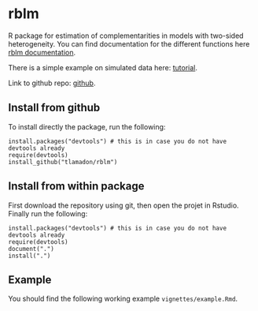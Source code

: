# rblm

R package for estimation of complementarities in models with two-sided heterogeneity. You can find documentation for the different functions here [rblm documentation](https://tlamadon.github.io/rblm/index.html).

There is a simple example on simulated data here: [tutorial](https://tlamadon.github.io/rblm/articles/example.html).

Link to github repo: [github](https://github.com/tlamadon/rblm).

## Install from github

To install directly the package, run the following:

    install.packages("devtools") # this is in case you do not have devtools already
    require(devtools)
    install_github("tlamadon/rblm")
    
## Install from within package
    
First download the repository using git, then open the projet in Rstudio. Finally run the following:    
    
    install.packages("devtools") # this is in case you do not have devtools already
    require(devtools)
    document(".")
    install(".")
    
## Example

You should find the following working example `vignettes/example.Rmd`.
    
